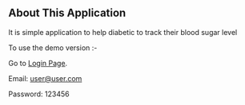 ## About This Application
It is simple application to help diabetic to track their blood sugar level


To use the demo version :-

Go to [Login Page](http://sokar.co/login).

Email: user@user.com

Password: 123456
